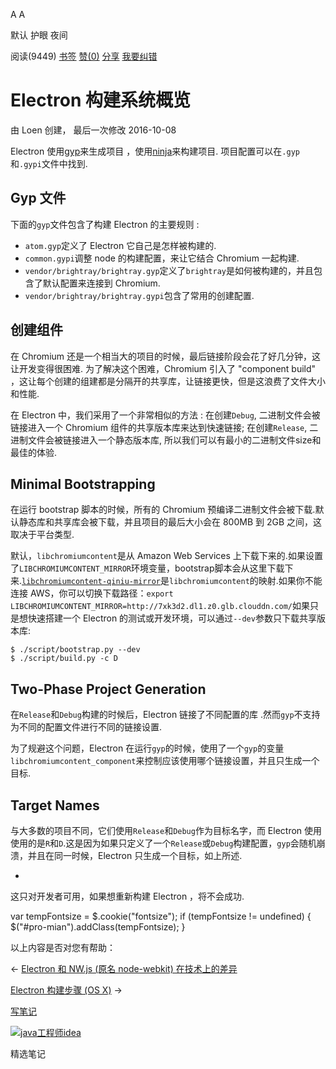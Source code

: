 [](javascript:; "折叠/展开")[](javascript:; "视觉主题设置")

A A

默认 护眼 夜间

阅读(9449) [书签](javascript:;) [赞(0)](javascript:;) [分享](javascript:; "分享") [我要纠错](/edit/electronmanual/l52g1qyy)

Electron 构建系统概览
===============

由 Loen 创建， 最后一次修改 2016-10-08

Electron 使用[gyp](https://gyp.gsrc.io/)来生成项目 ，使用[ninja](https://ninja-build.org/)来构建项目. 项目配置可以在`.gyp`和`.gypi`文件中找到.

Gyp 文件
------

下面的`gyp`文件包含了构建 Electron 的主要规则 :

*   `atom.gyp`定义了 Electron 它自己是怎样被构建的.
*   `common.gypi`调整 node 的构建配置，来让它结合 Chromium 一起构建.
*   `vendor/brightray/brightray.gyp`定义了`brightray`是如何被构建的，并且包含了默认配置来连接到 Chromium.
*   `vendor/brightray/brightray.gypi`包含了常用的创建配置.

创建组件
----

在 Chromium 还是一个相当大的项目的时候，最后链接阶段会花了好几分钟，这让开发变得很困难. 为了解决这个困难，Chromium 引入了 "component build" ，这让每个创建的组建都是分隔开的共享库，让链接更快，但是这浪费了文件大小和性能.

在 Electron 中，我们采用了一个非常相似的方法 : 在创建`Debug`, 二进制文件会被链接进入一个 Chromium 组件的共享版本库来达到快速链接; 在创建`Release`, 二进制文件会被链接进入一个静态版本库, 所以我们可以有最小的二进制文件size和最佳的体验.

Minimal Bootstrapping
---------------------

在运行 bootstrap 脚本的时候，所有的 Chromium 预编译二进制文件会被下载.默认静态库和共享库会被下载，并且项目的最后大小会在 800MB 到 2GB 之间，这取决于平台类型.

默认，`libchromiumcontent`是从 Amazon Web Services 上下载下来的.如果设置了`LIBCHROMIUMCONTENT_MIRROR`环境变量，bootstrap脚本会从这里下载下来.[`libchromiumcontent-qiniu-mirror`](https://github.com/hokein/libchromiumcontent-qiniu-mirror)是`libchromiumcontent`的映射.如果你不能连接 AWS，你可以切换下载路径：`export LIBCHROMIUMCONTENT_MIRROR=http://7xk3d2.dl1.z0.glb.clouddn.com/`如果只是想快速搭建一个 Electron 的测试或开发环境，可以通过`--dev`参数只下载共享版本库:

    $ ./script/bootstrap.py --dev
    $ ./script/build.py -c D
    

Two-Phase Project Generation
----------------------------

在`Release`和`Debug`构建的时候后，Electron 链接了不同配置的库 .然而`gyp`不支持为不同的配置文件进行不同的链接设置.

为了规避这个问题，Electron 在运行`gyp`的时候，使用了一个`gyp`的变量`libchromiumcontent_component`来控制应该使用哪个链接设置，并且只生成一个目标.

Target Names
------------

与大多数的项目不同，它们使用`Release`和`Debug`作为目标名字，而 Electron 使用使用的是`R`和`D`.这是因为如果只定义了一个`Release`或`Debug`构建配置，`gyp`会随机崩溃，并且在同一时候，Electron 只生成一个目标，如上所述.

+

这只对开发者可用，如果想重新构建 Electron ，将不会成功.

var tempFontsize = $.cookie("fontsize"); if (tempFontsize != undefined) { $("#pro-mian").addClass(tempFontsize); }

以上内容是否对您有帮助：

← [Electron 和 NW.js (原名 node-webkit) 在技术上的差异](/electronmanual/5dyg1qyv.html "上一篇：Electron 和 NW.js (原名 node-webkit) 在技术上的差异")

[Electron 构建步骤 (OS X)](/electronmanual/electronmanual-build-instructions-osx.html "下一篇：Electron 构建步骤 (OS X)") →

[写笔记](javascript:;)

[![java工程师idea](/attachments/image/20190115/1547553980272487.png)](https://www.w3cschool.cn/minicourse/play/javabasics_idea_my)

精选笔记